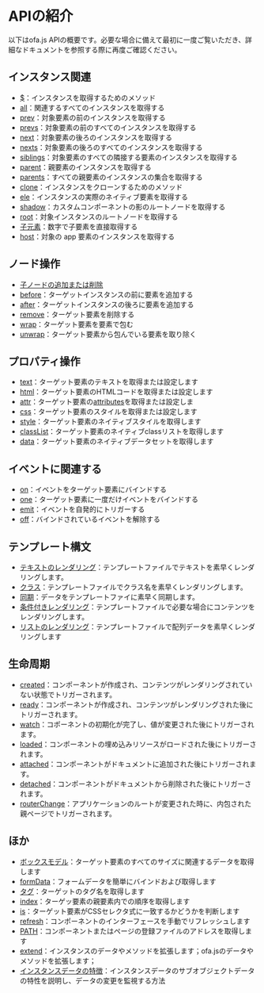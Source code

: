 # APIの紹介

以下はofa.js APIの概要です。必要な場合に備えて最初に一度ご覧いただき、詳細なドキュメントを参照する際に再度ご確認ください。

## インスタンス関連

- [$](./instance/dollar.md)：インスタンスを取得するためのメソッド
- [all](./instance/all.md)：関連するすべてのインスタンスを取得する
- [prev](./instance/prev.md)：対象要素の前のインスタンスを取得する
- [prevs](./instance/prevs.md)：対象要素の前のすべてのインスタンスを取得する
- [next](./instance/next.md)：対象要素の後ろのインスタンスを取得する
- [nexts](./instance/nexts.md)：対象要素の後ろのすべてのインスタンスを取得する
- [siblings](./instance/siblings.md)：対象要素のすべての隣接する要素のインスタンスを取得する
- [parent](./instance/parent.md)：親要素のインスタンスを取得する
- [parents](./instance/parents.md)：すべての親要素のインスタンスの集合を取得する
- [clone](./instance/clone.md)：インスタンスをクローンするためのメソッド
- [ele](./instance/ele.md)：インスタンスの実際のネイティブ要素を取得する
- [shadow](./instance/shadow.md)：カスタムコンポーネントの影のルートノードを取得する
- [root](./instance/root.md)：対象インスタンスのルートノードを取得する
- [子元素](./instance/children.md)：数字で子要素を直接取得する
- [host](./instance/host.md)：対象の app 要素のインスタンスを取得する

## ノード操作

- [子ノードの追加または削除](./operation/array-like.md)
- [before](./operation/before.md)：ターゲットインスタンスの前に要素を追加する
- [after](./operation/after.md)：ターゲットインスタンスの後ろに要素を追加する
- [remove](./operation/remove.md)：ターゲット要素を削除する
- [wrap](./operation/wrap.md)：ターゲット要素を要素で包む
- [unwrap](./operation/unwrap.md)：ターゲット要素から包んでいる要素を取り除く

## プロパティ操作

- [text](./props/text.md)：ターゲット要素のテキストを取得または設定します
- [html](./props/html.md)：ターゲット要素のHTMLコードを取得または設定します
- [attr](./props/attr.md)：ターゲット要素の[attributes](https://developer.mozilla.org/en-US/docs/Web/API/Element/attributes)を取得または設定しま
- [css](./props/css.md)：ターゲット要素のスタイルを取得または設定します
- [style](./props/style.md)：ターゲット要素のネイティブスタイルを取得します
- [classList](./props/class-list.md)：ターゲット要素のネイティブclassリストを取得します
- [data](./props/data.md)：ターゲット要素のネイティブデータセットを取得します

## イベントに関連する

- [on](./event/on.md)：イベントをターゲット要素にバインドする
- [one](./event/one.md)：ターゲット要素に一度だけイベントをバインドする
- [emit](./event/emit.md)：イベントを自発的にトリガーする
- [off](./event/off.md)：バインドされているイベントを解除する

## テンプレート構文

- [テキストのレンダリング](./temp-syntax/text-render.md)：テンプレートファイルでテキストを素早くレンダリングします。
- [クラス](./temp-syntax/class.md)：テンプレートファイルでクラス名を素早くレンダリングします。
- [同期](./temp-syntax/sync.md)：データをテンプレートファイに素早く同期します。
- [条件付きレンダリング](./temp-syntax/condition.md)：テンプレートファイルで必要な場合にコンテンツをレンダリングします。
- [リストのレンダリング](./temp-syntax/fill.md)：テンプレートファイルで配列データを素早くレンダリングします

## 生命周期
- [created](./life-cycle/created.md)：コンポーネントが作成され、コンテンツがレンダリングされていない状態でトリガーされます。
- [ready](./life-cycle/ready.md)：コンポーネントが作成され、コンテンツがレンダリングされた後にトリガーされます。
- [watch](./life-cycle/watch.md)：コポーネントの初期化が完了し、値が変更された後にトリガーされます。
- [loaded](./life-cycle/loaded.md)：コンポーネントの埋め込みリソースがロードされた後にトリガーされます。
- [attached](./life-cycle/attached.md)：コンポーネントがドキュメントに追加された後にトリガーされます。
- [detached](./life-cycle/detached.md)：コンポーネントがドキュメントから削除された後にトリガーされます。
- [routerChange](./life-cycle/router-change.md)：アプリケーションのルートが変更された時に、内包された親ページでトリガーされます。

## ほか

- [ボックスモデル](./others/box.md)：ターゲット要素のすべてのサイズに関連するデータを取得します
- [formData](./others/form-data.md)：フォームデータを簡単にバインドおよび取得します
- [タグ](./others/tag.md)：ターゲットのタグ名を取得します
- [index](./others/index.md)：ターゲッ要素の親要素内での順序を取得します
- [is](./others/is.md)：ターゲット要素がCSSセレクタ式に一致するかどうかを判断します
- [refresh](./others/refresh.md)：コンポーネントのインターフェースを手動でリフレッシュします
- [PATH](./others/path.md)：コンポーネントまたはページの登録ファイルのアドレスを取得します
- [extend](./others/extend.md)：インスタンスのデータやメソッドを拡張します；ofa.jsのデータやメソッドを拡張します；
- [インスタンスデータの特徴](./others/stanz.md)：インスタンスデータのサブオブジェクトデータの特性を説明し、データの変更を監視する方法